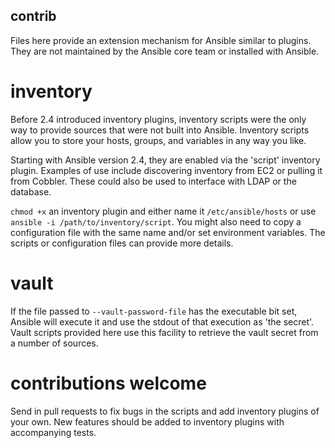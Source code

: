 contrib
-------
Files here provide an extension mechanism for Ansible similar to plugins. They are not maintained by the Ansible core team or installed with Ansible.


inventory
=========

Before 2.4 introduced inventory plugins, inventory scripts were the only way to provide sources that were not built into Ansible. Inventory scripts allow you to store your hosts, groups, and variables in any way you like. 

Starting with Ansible version 2.4, they are enabled via the 'script' inventory plugin.
Examples of use include discovering inventory from EC2 or pulling it from Cobbler. These could also be used to interface with LDAP or the database.

`chmod +x` an inventory plugin and either name it `/etc/ansible/hosts` or use `ansible -i /path/to/inventory/script`. You might also need to copy a configuration file with the same name and/or set environment variables. The scripts or configuration files can provide more details.

vault
=====

If the file passed to `--vault-password-file` has the executable bit set, Ansible will execute it and use the stdout of that execution as 'the secret'.
Vault scripts provided here use this facility to retrieve the vault secret from a number of sources.

contributions welcome
=====================

Send in pull requests to fix bugs in the scripts and add inventory plugins of your own. New features should be added to inventory plugins with accompanying tests.


